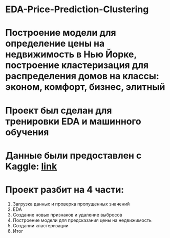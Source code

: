 # EDA-Price-Prediction-Clustering

# Построение модели для определение цены на недвижимость в Нью Йорке, построение кластеризация для распределения домов на классы: эконом, комфорт, бизнес, элитный

# Проект был сделан для тренировки EDA и машинного обучения 

# Данные были предоставлен с Kaggle: <a href="https://www.kaggle.com/datasets/nelgiriyewithana/new-york-housing-market">link</a>

# Проект разбит на 4 части:
1. Загрузка данных и проверка пропущенных значений
2. EDA
3. Создание новых признаков и удаление выбросов
4. Построение модели для предсказания цены на недвижимость
5. Создании кластеризации
6. Итог

